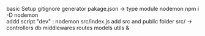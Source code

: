 basic Setup
gitignore generator
pakage.json -> type module
nodemon npm i -D nodemon  
addd script "dev" : nodemon src/index.js
add src and public folder
src/ -> controllers db middlewares routes models utils &  